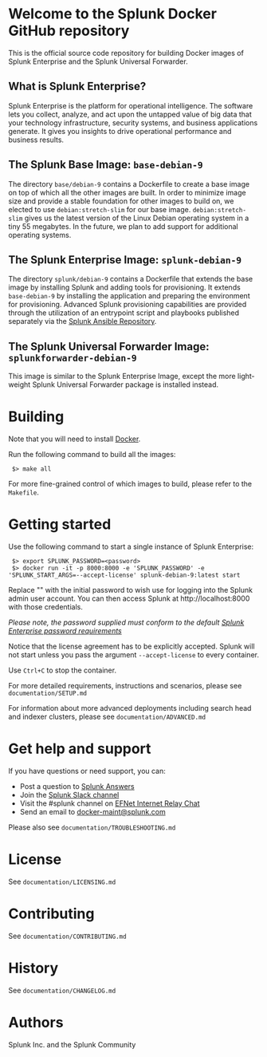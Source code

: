 # Welcome to the Splunk Docker GitHub repository

This is the official source code repository for building Docker images of Splunk Enterprise
and the Splunk Universal Forwarder. 

## What is Splunk Enterprise?

Splunk Enterprise is the platform for operational intelligence. The software lets
you collect, analyze, and act upon the untapped value of big data that your technology
infrastructure, security systems, and business applications generate. It gives you
insights to drive operational performance and business results.

## The Splunk Base Image:   ```base-debian-9```

The directory `base/debian-9` contains a Dockerfile to create a base image on top
of which all the other images are built. In order to minimize image size and provide
a stable foundation for other images to build on, we elected to use `debian:stretch-slim` for our base image. `debian:stretch-slim` gives us the latest version of the Linux
Debian operating system in a tiny 55 megabytes. In the future, we plan to add
support for additional operating systems.

## The Splunk Enterprise Image:   ```splunk-debian-9```

The directory `splunk/debian-9` contains a Dockerfile that extends the base image
by installing Splunk and adding tools for provisioning. It extends `base-debian-9`
by installing the application and preparing the environment for provisioning.
Advanced Splunk provisioning capabilities are provided through the utilization 
of an entrypoint script and playbooks published separately via the
[Splunk Ansible Repository](https://github.com/splunk/splunk-ansible).

## The Splunk Universal Forwarder Image:   ```splunkforwarder-debian-9```

This image is similar to the Splunk Enterprise Image, except the more light-weight
Splunk Universal Forwarder package is installed instead.


# Building

Note that you will need to install [Docker](https://docs.docker.com/install/). 

Run the following command to build all the images:

```
 $> make all 
```

For more fine-grained control of which images to build, please refer to the `Makefile`.


# Getting started

Use the following command to start a single instance of Splunk Enterprise:
```
 $> export SPLUNK_PASSWORD=<password>
 $> docker run -it -p 8000:8000 -e 'SPLUNK_PASSWORD' -e 'SPLUNK_START_ARGS=--accept-license' splunk-debian-9:latest start
```
Replace "<password>" with the initial password to wish use for logging into the Splunk admin
user account. You can then access Splunk at http://localhost:8000 with those credentials.

*Please note, the password supplied must conform to the default
[Splunk Enterprise password requirements](https://docs.splunk.com/Documentation/Splunk/latest/Security/Configurepasswordsinspecfile)*

Notice that the license agreement has to be explicitly accepted. Splunk will not start
unless you pass the argument `--accept-license` to every container.

Use `Ctrl+C` to stop the container.

For more detailed requirements, instructions and scenarios, please see
`documentation/SETUP.md`

For information about more advanced deployments including search head and indexer
clusters, please see `documentation/ADVANCED.md` 


# Get help and support

If you have questions or need support, you can:

* Post a question to [Splunk Answers](http://answers.splunk.com)
* Join the [Splunk Slack channel](http://splunk-usergroups.slack.com)
* Visit the #splunk channel on [EFNet Internet Relay Chat](http://www.efnet.org)
* Send an email to [docker-maint@splunk.com](mailto:docker-maint@splunk.com)

Please also see `documentation/TROUBLESHOOTING.md`


# License

See `documentation/LICENSING.md`


# Contributing

See `documentation/CONTRIBUTING.md`


# History

See `documentation/CHANGELOG.md`


# Authors

Splunk Inc. and the Splunk Community
